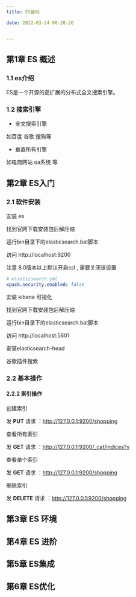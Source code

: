 ```yaml
---
title: ES基础

date: 2022-03-24 00:28:26


---
```




## 第1章 ES 概述

### 1.1 es介绍

ES是一个开源的高扩展的分布式全文搜索引擎。



### 1.2 搜索引擎

-   全文搜索引擎

如百度 谷歌 搜狗等



-   垂直所有引擎

如电商网站 oa系统 等











## 第2章  ES入门

### 2.1 软件安装

安装 es

找到官网下载安装包后解压缩

运行bin目录下的elasticsearch.bat脚本

访问 http://localhost:9200



注意 8.0版本以上默认开启ssl , 需要关闭该设置

```yml
# elasticsearch.yml
xpack.security.enabled: false
```



安装 kibana 可视化

找到官网下载安装包后解压缩

运行bin目录下的elasticsearch.bat脚本

访问 http://localhost:5601



安装elasticsearch-head

谷歌插件搜索 



### 2.2 基本操作

#### 2.2.2 索引操作

创建索引

发 **PUT** 请求 ：http://127.0.0.1:9200/shopping



查看所有索引

发 **GET** 请求 ：http://127.0.0.1:9200/_cat/indices?v



查看单个索引

发 **GET** 请求 ：http://127.0.0.1:9200/shopping



删除索引

发 **DELETE** 请求 ：http://127.0.0.1:9200/shopping





## 第3章  ES 环境





## 第4章 ES 进阶



## 第5章 ES集成



## 第6章 ES优化


